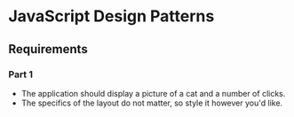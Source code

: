 # JavaScript Design Patterns

## Requirements

### Part 1
- The application should display a picture of a cat and a number of clicks.
- The specifics of the layout do not matter, so style it however you'd like.
